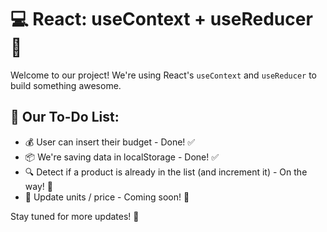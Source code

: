 # 💻 React: useContext + useReducer 🚀

Welcome to our project! We're using React's `useContext` and `useReducer` to build something awesome. 

## 📝 Our To-Do List:

- 💰 User can insert their budget - Done! ✅
- 📦 We're saving data in localStorage - Done! ✅
- 🔍 Detect if a product is already in the list (and increment it) - On the way! 🚧
- 🔄 Update units / price - Coming soon! 🚧

Stay tuned for more updates! 🎉